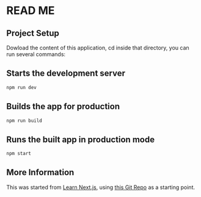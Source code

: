 # READ ME

## Project Setup

Dowload the content of this application, cd inside that directory, you can run several commands:

## Starts the development server

```sh
npm run dev
```

## Builds the app for production

```sh
npm run build
```

## Runs the built app in production mode

```sh
npm start
```

## More Information

This was started from [Learn Next.js](https://nextjs.org/learn), using [this Git Repo]() as a starting point.
